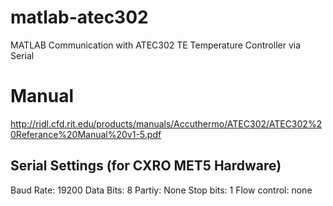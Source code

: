 # matlab-atec302
MATLAB Communication with ATEC302 TE Temperature Controller via Serial

# Manual
http://ridl.cfd.rit.edu/products/manuals/Accuthermo/ATEC302/ATEC302%20Referance%20Manual%20v1-5.pdf

## Serial Settings (for CXRO MET5 Hardware)

Baud Rate: 19200
Data Bits: 8
Partiy: None
Stop bits: 1
Flow control: none
